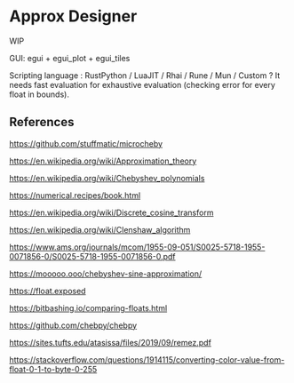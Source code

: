 # Approx Designer

WIP

GUI: egui + egui_plot + egui_tiles

Scripting language : RustPython / LuaJIT / Rhai / Rune / Mun / Custom ?
It needs fast evaluation for exhaustive evaluation (checking error for every float in bounds).

## References

https://github.com/stuffmatic/microcheby

https://en.wikipedia.org/wiki/Approximation_theory

https://en.wikipedia.org/wiki/Chebyshev_polynomials

https://numerical.recipes/book.html

https://en.wikipedia.org/wiki/Discrete_cosine_transform

https://en.wikipedia.org/wiki/Clenshaw_algorithm

https://www.ams.org/journals/mcom/1955-09-051/S0025-5718-1955-0071856-0/S0025-5718-1955-0071856-0.pdf

https://mooooo.ooo/chebyshev-sine-approximation/

https://float.exposed

https://bitbashing.io/comparing-floats.html

https://github.com/chebpy/chebpy

https://sites.tufts.edu/atasissa/files/2019/09/remez.pdf

https://stackoverflow.com/questions/1914115/converting-color-value-from-float-0-1-to-byte-0-255
